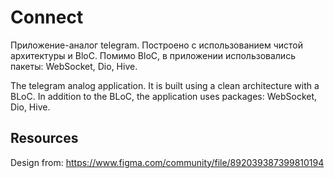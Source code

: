 # Connect

Приложение-аналог telegram.
Построено с использованием чистой архитектуры и BloC.
Помимо BloC, в приложении использовались пакеты:
WebSocket, Dio, Hive.

The telegram analog application.
It is built using a clean architecture with a BLoC.
In addition to the BLoC, the application uses packages:
WebSocket, Dio, Hive.


## Resources

Design from: https://www.figma.com/community/file/892039387399810194